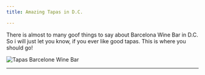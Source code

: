 ```yaml
---
title: Amazing Tapas in D.C.

---
```


<p>There is almost to many goof things to say about Barcelona Wine Bar in D.C. 
So i will just let you know, if you ever like good tapas. This is where you should go!</p>

<img src="/blog/img/tapas.jpg" alt="Tapas Barcelone Wine Bar">

---
